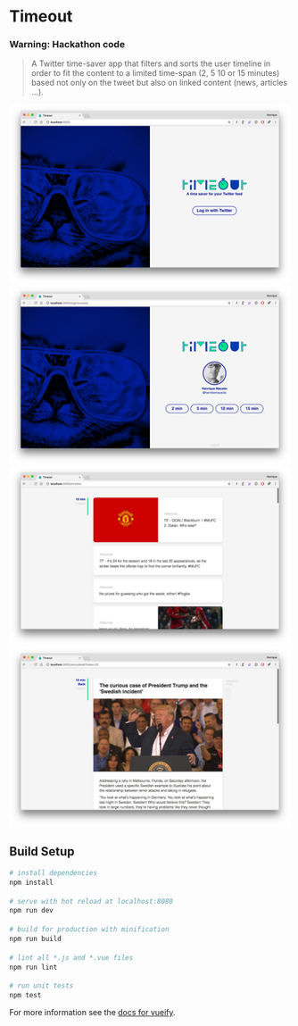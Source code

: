 # Timeout

### Warning: Hackathon code

> A Twitter time-saver app that filters and sorts the user timeline in order to fit the content to a limited time-span (2, 5 10 or 15 minutes) based not only on the tweet but also on linked content (news, articles ...).

![alt tag](https://raw.githubusercontent.com/rchicoria/timeout/master/docs/img/Timeout_01.png)
![alt tag](https://raw.githubusercontent.com/rchicoria/timeout/master/docs/img/Timeout_02.png)
![alt tag](https://raw.githubusercontent.com/rchicoria/timeout/master/docs/img/Timeout_03.png)
![alt tag](https://raw.githubusercontent.com/rchicoria/timeout/master/docs/img/Timeout_04.png)

## Build Setup

``` bash
# install dependencies
npm install

# serve with hot reload at localhost:8080
npm run dev

# build for production with minification
npm run build

# lint all *.js and *.vue files
npm run lint

# run unit tests
npm test
```

For more information see the [docs for vueify](https://github.com/vuejs/vueify).
